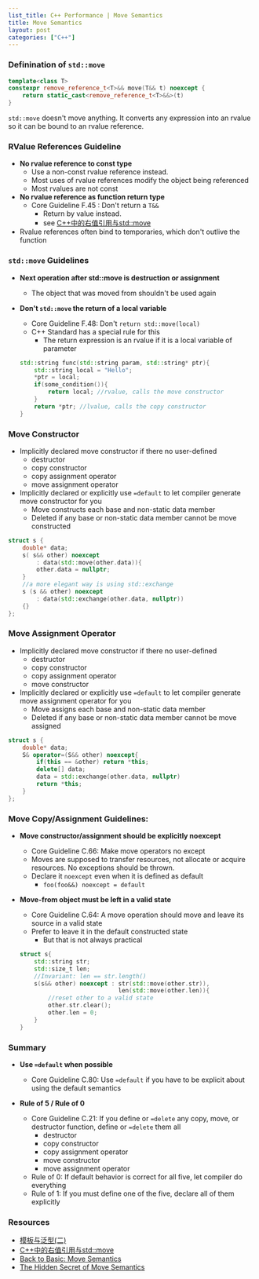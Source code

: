 ```yaml
---
list_title: C++ Performance | Move Semantics
title: Move Semantics
layout: post
categories: ["C++"]
---
```


### Definination of `std::move`

```cpp
template<class T>
constexpr remove_reference_t<T>&& move(T&& t) noexcept {
    return static_cast<remove_reference_t<T>&&>(t)
}
```

`std::move` doesn't move anything. It converts any expression into an rvalue so it can be bound to an rvalue reference.

### RValue References Guideline

- **No rvalue reference to const type**
    - Use a non-const rvalue reference instead.
    - Most uses of rvalue references modify the object being referenced
    - Most rvalues are not const
- **No rvalue reference as function return type**
    - Core Guideline F.45 : Don't return a `T&&`
        - Return by value instead.
        - see [C++中的右值引用与std::move]()
- Rvalue references often bind to temporaries, which don't outlive the function

### `std::move` Guidelines

- **Next operation after std::move is destruction or assignment**
    - The object that was moved from shouldn't be used again
- **Don't `std::move` the return of a local variable**
    -  Core Guideline F.48: Don't `return std::move(local)`
    - C++ Standard has a special rule for this
        - The return expression is an rvalue if it is a local variable of parameter

    ```cpp
    std::string func(std::string param, std::string* ptr){
        std::string local = "Hello";
        *ptr = local;
        if(some_condition()){
            return local; //rvalue, calls the move constructor
        }
        return *ptr; //lvalue, calls the copy constructor
    }
    ```
### Move Constructor

- Implicitly declared move constructor if there no user-defined 
    - destructor
    - copy constructor
    - copy assignment operator
    - move assignment operator
- Implicitly declared or explicitly use `=default` to let compiler generate move constructor for you
    - Move constructs each base and non-static data member
    - Deleted if any base or non-static data member cannot be move constructed

```cpp
struct s {
    double* data;
    s( s&& other) noexcept 
        : data(std::move(other.data)){
        other.data = nullptr;
    }
    //a more elegant way is using std::exchange
    s (s && other) noexcept
        : data(std::exchange(other.data, nullptr))
    {}
};
```

### Move Assignment Operator

- Implicitly declared move constructor if there no user-defined 
    - destructor
    - copy constructor
    - copy assignment operator
    - move constructor
- Implicitly declared or explicitly use `=default` to let compiler generate move assignment operator for you
    - Move assigns each base and non-static data member
    - Deleted if any base or non-static data member cannot be move assigned

```cpp
struct s {
    double* data;
    S& operator=(S&& other) noexcept{
        if(this == &other) return *this;
        delete[] data;
        data = std::exchange(other.data, nullptr)
        return *this;
    }
};
```

### Move Copy/Assignment Guidelines:

- **Move constructor/assignment should be explicitly noexcept**
    - Core Guideline C.66: Make move operators no except
    - Moves are supposed to transfer resources, not allocate or acquire resources. No exceptions should be thrown.
    - Declare it `noexcept` even when it is defined as default
        - `foo(foo&&) noexcept = default`
- **Move-from object must be left in a valid state**
    - Core Guideline C.64: A move operation should move and leave its source in a valid state
    - Prefer to leave it in the default constructed state
        - But that is not always practical

    ```cpp
    struct s{
        std::string str;
        std::size_t len;
        //Invariant: len == str.length()
        s(s&& other) noexcept : str(std::move(other.str)),
                                len(std::move(other.len)){
            //reset other to a valid state
            other.str.clear();
            other.len = 0;
        }
    }
    ```

### Summary

- **Use `=default` when possible**
    - Core Guideline C.80: Use `=default` if you have to be explicit about using the default semantics

- **Rule of 5 / Rule of 0**
    - Core Guideline C.21: If you define or `=delete` any copy, move, or destructor function, define or `=delete` them all
        - destructor
        - copy constructor
        - copy assignment operator
        - move constructor
        - move assignment operator
    - Rule of 0: If default behavior is correct for all five, let compiler do everything
    - Rule of 1: If you must define one of the five, declare all of them explicitly


### Resources

- [模板与泛型(二)](https://xta0.me/2009/09/20/Cpp-Basics-8.html)
- [C++中的右值引用与std::move](https://xta0.me/2017/03/10/cpp-rvalue-move.html)
- [Back to Basic: Move Semantics](https://www.youtube.com/watch?v=ZG59Bqo7qX4&t=1421s)
- [The Hidden Secret of Move Semantics](https://www.youtube.com/watch?v=TFMKjL38xAI)